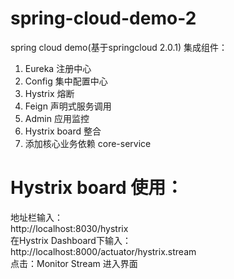 # spring-cloud-demo-2
spring cloud demo(基于springcloud 2.0.1)
集成组件：
1. Eureka 注册中心
2. Config 集中配置中心
3. Hystrix 熔断
4. Feign 声明式服务调用
5. Admin 应用监控
6. Hystrix board 整合
7. 添加核心业务依赖 core-service

# Hystrix board 使用：<br>
地址栏输入：<br>
http://localhost:8030/hystrix<br>
在Hystrix Dashboard下输入：<br>
http://localhost:8000/actuator/hystrix.stream<br>
点击：Monitor Stream 进入界面
